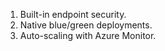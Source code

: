 1. Built-in endpoint security.
2. Native blue/green deployments.
3. Auto-scaling with Azure Monitor.